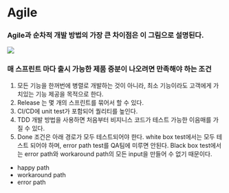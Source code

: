 # Agile
### Agile과 순차적 개발 방법의 가장 큰 차이점은 이 그림으로 설명된다.

![](https://pbs.twimg.com/media/CoIEpFGXgAE27dK.png)

### 매 스프린트 마다 출시 가능한 제품 증분이 나오려면 만족해야 하는 조건
1) 모든 기능을 한꺼번에 병렬로 개발하는 것이 아니라, 최소 기능이라도 고객에게 가치있는 기능 제공을 목적으로 한다.
2) Release 는 몇 개의 스프린트를 묶어서 할 수 있다.
3) CI/CD에 unit test가 포함되어 퀄리티를 높인다.
4) TDD 개발 방법을 사용하면 처음부터 비지니스 코드가 테스트 가능한 이음매를 가질 수 있다.
4) Done 조건은 아래 경로가 모두 테스트되어야 한다. 
   white box test에서는 모두 테스트 되어야 하며, error path test를 QA팀에 미루면 안된다. Black box test에서는 error path와 workaround path의 모든 input을 만들어  수 없기 때문이다.
  - happy path
  - workaround path
  - error path

